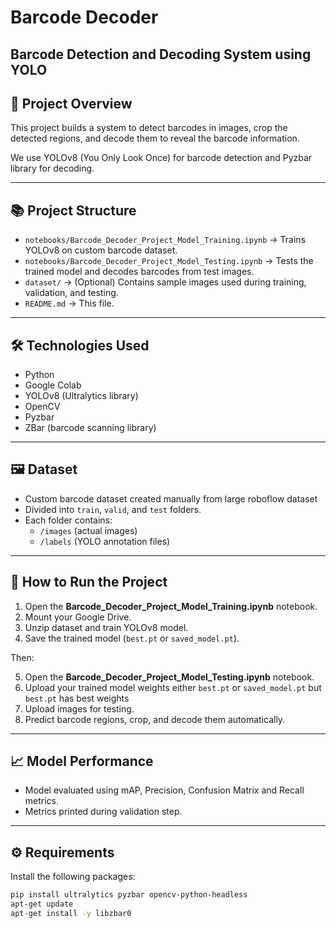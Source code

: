 # Barcode Decoder 

## Barcode Detection and Decoding System using YOLO 

## 📌 Project Overview

This project builds a system to detect barcodes in images, crop the detected regions, and decode them to reveal the barcode information.

We use YOLOv8 (You Only Look Once) for barcode detection and Pyzbar library for decoding.

---

## 📚 Project Structure

- `notebooks/Barcode_Decoder_Project_Model_Training.ipynb` → Trains YOLOv8 on custom barcode dataset.
- `notebooks/Barcode_Decoder_Project_Model_Testing.ipynb` → Tests the trained model and decodes barcodes from test images.
- `dataset/` → (Optional) Contains sample images used during training, validation, and testing.
- `README.md` → This file.

---

## 🛠️ Technologies Used

- Python
- Google Colab
- YOLOv8 (Ultralytics library)
- OpenCV
- Pyzbar
- ZBar (barcode scanning library)

---

## 🖼️ Dataset

- Custom barcode dataset created manually from large roboflow dataset
- Divided into `train`, `valid`, and `test` folders.
- Each folder contains:
  - `/images` (actual images)
  - `/labels` (YOLO annotation files)

---

## 🚀 How to Run the Project

1. Open the **Barcode_Decoder_Project_Model_Training.ipynb** notebook.
2. Mount your Google Drive.
3. Unzip dataset and train YOLOv8 model.
4. Save the trained model (`best.pt` or `saved_model.pt`).

Then:

5. Open the **Barcode_Decoder_Project_Model_Testing.ipynb** notebook.
6. Upload your trained model weights either `best.pt` or `saved_model.pt` but `best.pt` has best weights 
7. Upload images for testing.
8. Predict barcode regions, crop, and decode them automatically.

---

## 📈 Model Performance

- Model evaluated using mAP, Precision, Confusion Matrix and Recall metrics.
- Metrics printed during validation step.

---

## ⚙️ Requirements

Install the following packages:

```bash
pip install ultralytics pyzbar opencv-python-headless
apt-get update
apt-get install -y libzbar0
